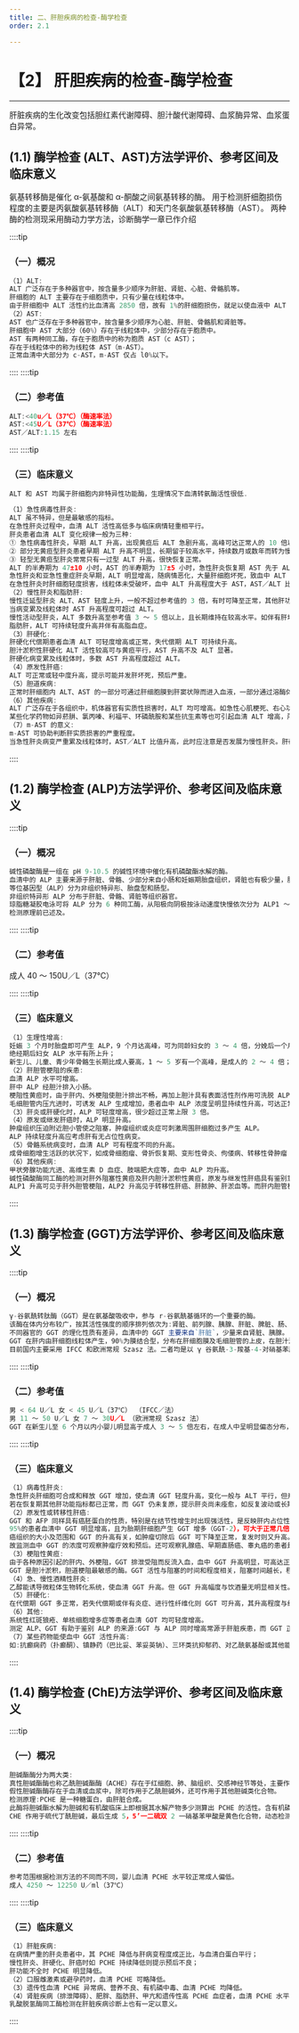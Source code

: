 ```yaml
---
title: 二、肝胆疾病的检查-酶学检查
order: 2.1

---
```


# 【2】 肝胆疾病的检查-酶学检查

<kaodian :text="'生物化学检验记忆卡'" />

<!-- ######  第十章 肝胆疾病的实验室检查

> 临床生化检验 -->

<beitiS/>

---

肝脏疾病的生化改变包括胆红素代谢障碍、胆汁酸代谢障碍、血浆酶异常、血浆蛋白异常。

## (1.1) 酶学检查 (ALT、AST)方法学评价、参考区间及临床意义

<son :text="'生物化学检验记忆卡'" text1="(1) 酶学检 查 (ALT、AST、ALP、GGT、ChE)方法学评价、参考区间及临床意义" :textOption="[['熟练掌握','专业知识','专业实践能力'],['熟练掌握','专业知识','专业实践能力'],['熟练掌握','专业知识','专业实践能力']]" />

氨基转移酶是催化 α-氨基酸和 α-酮酸之间氨基转移的酶。
用于检测肝细胞损伤程度的主要是丙氨酸氨基转移酶（ALT）和天门冬氨酸氨基转移酶（AST）。
两种酶的检测现采用酶动力学方法，诊断酶学一章已作介绍

::::tip

### （一）概况

```js
（1）ALT:
ALT 广泛存在于多种器官中，按含量多少顺序为肝脏、肾脏、心脏、骨骼肌等。
肝细胞的 ALT 主要存在于细胞质中，只有少量在线粒体中。
由于肝细胞中 ALT 活性约比血清高 2850 倍，故有 1%的肝细胞损伤，就足以使血液中 ALT 活性升高 1 倍。
（2）AST:
AST 也广泛存在于多种器官中，按含量多少顺序为心脏、肝脏、骨骼肌和肾脏等。
肝细胞中 AST 大部分（60%）存在于线粒体中，少部分存在于胞质中。
AST 有两种同工酶，存在于胞质中的称为胞质 AST（c AST）；
存在于线粒体中的称为线粒体 AST（m-AST）。
正常血清中大部分为 c-AST，m-AST 仅占 l0%以下。

```

::::
::::tip

### （二）参考值

```js
ALT:<40u／L（37℃）（酶速率法）
AST:<45U／L（37℃）（酶速率法）
AST／ALT:1.15 左右

```

::::
::::tip

### （三）临床意义

```js
ALT 和 AST 均属于肝细胞内非特异性功能酶，生理情况下血清转氨酶活性很低.

（1）急性病毒性肝炎:
ALT 虽不特异，但是最敏感的指标。
在急性肝炎过程中，血清 ALT 活性高低多与临床病情轻重相平行。
肝炎患者血清 ALT 变化规律一般为三种:
① 急性病毒性肝炎，早期 ALT 升高，出现黄疸后 ALT 急剧升高，高峰可达正常人的 10 倍以上，至黄疸极期，ALT 迅速下降。某些无黄疽患者早期 ALT 也可急剧升高，达高峰后迅速下降至 100 ～ 200U／L 时，常常持续一段时间后恢复正常；
② 部分无黄疸型肝炎患者早期 ALT 升高不明显，长期留于较高水平，持续数月或数年而转为慢性肝炎；
③ 轻型无黄疸型肝炎常常只有一过型 ALT 升高，很快恢复正常。
ALT 的半寿期为 47±10 小时，AST 的半寿期为 17±5 小时，急性肝炎恢复期 AST 先于 ALT 恢复正常。
急性肝炎和亚急性重症肝炎早期，ALT 明显增高，随病情恶化，大量肝细胞坏死，致血中 ALT 下降，甚至在正常范围内，与此同时胆红素却进行性升高，呈现“酶胆分离”现象，此为重症肝炎临终期的表现，预后极差。
在急性肝炎时肝细胞轻度损害，线粒体未受破坏，血中 ALT 升高程度大于 AST，AST／ALT 比值降低，而且血清中 AST 大部分为 c-AST，如损害严重，线粒体受到破坏，血清 m-AST 才升高，故 m-AST 升高是肝细胞坏死的指征。
（2）慢性肝炎和脂肪肝:
慢性迁延型肝炎 ALT、AST 轻度上升，一般不超过参考值的 3 倍，有时可降至正常，其他肝功能试验正常。
当病变累及线粒体时 AST 升高程度可超过 ALT。
慢性活动型肝炎，ALT 多数升高至参考值 3 ～ 5 倍以上，且长期维持在较高水平。如伴有肝坏死时 ALT 可升高到参考值 10 倍以上。
脂肪肝，ALT 可持续轻度升高并伴有高脂血症。
（3）肝硬化:
肝硬化代偿期患者血清 ALT 可轻度增高或正常，失代偿期 ALT 可持续升高。
胆汁淤积性肝硬化 ALT 活性较高可与黄疸平行，AST 升高不及 ALT 显著。
肝硬化病变累及线粒体时，多数 AST 升高程度超过 ALT。
（4）原发性肝癌:
ALT 可正常或轻中度升高，提示可能并发肝坏死，预后严重。
（5）胆道疾病:
正常时肝细胞内 ALT、AST 的一部分可通过肝细胞膜到肝窦状隙而进入血液，一部分通过溶酶体分泌进入毛细胆管排入小肠，故当各种原因引起胆道梗阻时，后部分酶反流入血，可致 ALT 中度升高，梗阻缓解后 l ～ 2 周即可恢复正常。
（6）其他疾病:
ALT 广泛存在于各组织中，机体器官有实质性损害时，ALT 均可增高。如急性心肌梗死、右心功能不全、多发性肌炎、肌营养不良、急性肾盂肾炎、大叶性肺炎、支气管炎、传染性单核细胞增多症、溃疡性结肠炎、细菌性或阿米巴性肝脓疡等疾病、疟疾、血吸虫病，外伤、手术等均可造成血清 ALT 和 AST 增高。
某些化学药物如异菸肼、氯丙嗪、利福平、环磷酰胺和某些抗生素等也可引起血清 ALT 增高，所以 ALT 单项增高，需要结合病情综合分析。
（7）m-AST 的意义:
m-AST 可协助判断肝实质损害的严重程度。
当急性肝炎病变严重累及线粒体时，AST／ALT 比值升高，此时应注意是否发展为慢性肝炎。肝硬化时可达 2.0。在 Reye 综合征、妊娠脂肪肝、心肌梗死、做导管肝动脉栓塞术后，m-AST 也可升高。

```

::::

## (1.2) 酶学检查 (ALP)方法学评价、参考区间及临床意义

<son :text="'生物化学检验记忆卡'" text1="(1) 酶学检 查 (ALT、AST、ALP、GGT、ChE)方法学评价、参考区间及临床意义" :textOption="[['熟练掌握','专业知识','专业实践能力'],['熟练掌握','专业知识','专业实践能力'],['熟练掌握','专业知识','专业实践能力']]" />

::::tip

### （一）概况

```js
碱性磷酸酶是一组在 pH 9-10.5 的碱性环境中催化有机磷酸酯水解的酶。
血清中的 ALP 主要来源于肝脏、骨骼、少部分来自小肠和妊娠期胎盘组织，肾脏也有极少量，肝细胞产生的 ALP 一般从胆道排人小肠。
等位基因型（ALP）分为非组织特异形、胎盘型和肠型。
非组织特异形 ALP 分布于肝脏、骨骼、肾脏等组织器官。
琼脂糖凝胶电泳可将 ALP 分为 6 种同工酶，从阳极向阴极按泳动速度快慢依次分为 ALP1 ～ ALP6，ALP1 是细胞膜组分和 ALP2 的复合物；ALP2 来自肝脏；ALP3 来自骨骼；ALP4 来自妊娠期胎盘；ALP5 来自小肠；ALP6 是 IgG 和 ALP2 的复合物。
检测原理前已述及。
```

::::
::::tip

### （二）参考值

成人 40 ～ 150U／L（37℃）

::::
::::tip

### （三）临床意义

```js
（1）生理性增高:
妊娠 3 个月时胎盘即可产生 ALP，9 个月达高峰，可为同龄妇女的 3 ～ 4 倍，分娩后一个月左右即恢复正常；
绝经期后妇女 ALP 水平有所上升；
新生儿、儿童、青少年骨骼生长期比成人要高，1 ～ 5 岁有一个高峰，是成人的 2 ～ 4 倍；10 ～ 18 岁再有一个高峰，是成人的 4 ～ 5 倍。（ALP 水平受年龄影响）
（2）肝胆管梗阻的疾患:
血清 ALP 水平可增高。
肝中 ALP 经胆汁排入小肠。
梗阻性黄疸时，由于肝内、外梗阻使胆汁排出不畅，再加上胆汁具有表面活性剂作用可洗脱 ALP 反流入血，使血中浓度增高。
毛细胆管内压亢进时，可诱发 ALP 生成增加，患者血中 ALP 浓度呈明显持续性升高，可达正常上限的 10 倍之多。
（3）肝炎或肝硬化时，ALP 可轻度增高，很少超过正常上限 3 倍。
（4）原发或继发肝癌时，ALP 明显升高。
肿瘤组织压迫附近胆小管使之阻塞，肿瘤组织或炎症可刺激周围肝细胞过多产生 ALP。
ALP 持续轻度升高应考虑肝有无占位性病变。
（5）骨骼系统病变时，血清 ALP 可有程度不同的升高。
成骨细胞增生活跃的状况下，如成骨细胞瘤、骨折恢复期、变形性骨炎、佝偻病、转移性骨肿瘤（前列腺癌、膀胱癌、乳腺癌、原发性肝癌）等；
（6）其他疾病:
甲状旁腺功能亢进、高维生素 D 血症、肢端肥大症等，血中 ALP 均升高。
碱性磷酸酶同工酶的检测对肝外阻塞性黄疸及肝内胆汁淤积性黄疸，原发与继发性肝癌具有鉴别意义。
ALP1 升高可见于肝外胆管梗阻，ALP2 升高见于转移性肝癌、肝脓肿、肝淤血等。而肝内胆管梗阻所致胆汁淤积，如原发性肝癌及急性黄疸性肝炎患者则以 ALP2 的增高为主，ALP1 相对减少。

```

::::

## (1.3) 酶学检查 (GGT)方法学评价、参考区间及临床意义

<son :text="'生物化学检验记忆卡'" text1="(1) 酶学检 查 (ALT、AST、ALP、GGT、ChE)方法学评价、参考区间及临床意义" :textOption="[['熟练掌握','专业知识','专业实践能力'],['熟练掌握','专业知识','专业实践能力'],['熟练掌握','专业知识','专业实践能力']]" />

::::tip

### （一）概况

```js
γ-谷氨酰转肽酶（GGT）是在氨基酸吸收中，参与 r-谷氨酰基循环的一个重要的酶。
该酶在体内分布较广，按其活性强度的顺序排列依次为:肾脏、前列腺、胰腺、肝脏、脾脏、肠、脑等。
不同器官的 GGT 的理化性质有差异，血清中的 GGT 主要来自`肝脏`，少量来自肾脏、胰腺。
GGT 在肝内由肝细胞线粒体产生，90%为膜结合型，分布在肝细胞膜及毛细胆管的上皮，在胆汁淤积时、肝内合成亢进（如慢性肝炎、肝硬化）、肝癌产生特异性的 GGT 同工酶等情况下可升高。
目前国内主要采用 IFCC 和欧洲常规 Szasz 法。二者均是以 γ 谷氨酰-3-羧基-4-对硝基苯胺和双甘肽为底物的酶动力。GGT 作用于 γ-谷氨酰-3-羧基-4-对硝基苯胺和双甘肽产生 γ 一谷氨酰双甘肽和 5-氨基 2-硝酸苯甲酸盐，在 405nm 处检测吸收峰，计算出血清中 GGT 的浓度。

```

::::
::::tip

### （二）参考值

```js
男 < 64 U／L 女 < 45 U／L（37℃） （IFCC／法）
男 11 ～ 50 U／L 女 7 ～ 30U／L （欧洲常规 Szasz 法）
GGT 在新生儿至 6 个月以内小婴儿明显高于成人 3 ～ 5 倍左右，在成人中呈明显偏态分布，故采用九十五百分位数为参考值上限。

```

::::
::::tip

### （三）临床意义

```js
（1）病毒性肝炎:
急性肝炎肝细胞可合成和释放 GGT 增加，使血清 GGT 轻度升高，变化一般与 ALT 平行，但升高幅度较低。
若在恢复期其他肝功能指标都已正常，而 GGT 仍未复原，提示肝炎尚未痊愈，如反复波动或长期维持较高水平，则应考虑肝炎有慢性化趋势。
（2）原发性或转移性肝癌:
GGT 和 AFP 同样具有癌胚蛋白的性质，特别是在结节性增生时出现强活性，是反映肝内占位性病变。
95%的患者血清中 GGT 明显增高，且为胎期肝细胞产生 GGT 增多（GGT-2），可大于正常几倍或几十倍。
癌组织的大小及范围和 GGT 的升高有关，如肿瘤切除后 GGT 可下降至正常，复发时则又升高。
故监测血中 GGT 的浓度可观察肿瘤疗效和预后。还可观察乳腺癌、早期直肠癌、睾丸癌的患者是否有肝转移的情况。
（3）梗阻性黄疸:
由于各种原因引起的肝内、外梗阻，GGT 排泄受阻而反流入血，血中 GGT 升高明显，可高达正常上限的 5 ～ 30 倍。
GGT 是胆汁淤积，胆道梗阻最敏感的酶。GGT 活性与阻塞的时间和程度相关，阻塞时间越长，程度越重，GGT 上升幅度越大。一旦阻塞解除，GGT 可恢复正常。
（4）急、慢性酒精性肝炎:
乙醇能诱导微粒体生物转化系统，使血清 GGT 升高。但 GGT 升高幅度与饮酒量无明显相关性。急性酒精性肝炎者 GGT 可达 1000U／L 以上，慢性酒精性肝炎者血清 GGT 也在 100U／L 左右。
（5）肝硬化:
在代偿期 GGT 多正常，若失代偿期或伴有炎症、进行性纤维化则 GGT 可升高，其升高程度与纤维化成正比。
（6）其他:
系统性红斑狼疮、单核细胞增多症等患者血清 GOT 均可轻度增高。
测定 ALP、GGT 有助于鉴别 ALP 的来源:GGT 与 ALP 同时增高常源于肝脏疾患，而 GGT 正常，ALP 升高源于肝外疾患，如骨骼系统疾病等。
（7）某些药物能使血中 GGT 活性升高:
如:抗癫痫药（扑癫酮）、镇静药（巴比妥、苯妥英钠）、三环类抗抑郁药、对乙酰氨基酚或其他能诱导肝微粒体生物转化系统的药物均可致 GGT 升高，停药后血中 GGT 水平降至正常。

```

::::

## (1.4) 酶学检查 (ChE)方法学评价、参考区间及临床意义

<son :text="'生物化学检验记忆卡'" text1="(1) 酶学检 查 (ALT、AST、ALP、GGT、ChE)方法学评价、参考区间及临床意义" :textOption="[['熟练掌握','专业知识','专业实践能力'],['熟练掌握','专业知识','专业实践能力'],['熟练掌握','专业知识','专业实践能力']]" />

::::tip

### （一）概况

```js
胆碱酯酶分为两大类:
真性胆碱酯酶也称乙酰胆碱酯酶（ACHE）存在于红细胞、肺、脑组织、交感神经节等处，主要作用是水解乙酰胆碱。
假性胆碱酯酶存在于血清或血浆中，除可作用于乙酰胆碱外，还可作用于其他胆碱类化合物。
检测原理:PCHE 是一种糖蛋白，由肝脏合成。
此酶将胆碱酯水解为胆碱和有机酸临床上即根据其水解产物多少测算出 PCHE 的活性。含有机磷的杀虫剂能抑制红细胞内真性胆碱酯酶和血清中的假性胆碱酯酶。
CHE 作用于硫代丁酰胆碱，最后生成 5，5’一二硫双 2 一硝基苯甲酸是黄色化合物，动态检测 410nm 处的最大吸收峰，即可得出血清胆碱酯酶的活性。

```

::::
::::tip

### （二）参考值

```js
参考范围根据检测方法的不同而不同，婴儿血清 PCHE 水平较正常成人偏低。
成人 4250 ～ 12250 U／ml（37℃）

```

::::
::::tip

### （三）临床意义

```js
（1）肝脏疾病:
在病情严重的肝炎患者中，其 PCHE 降低与肝病变程度成正比，与血清白蛋白平行；
慢性肝炎、肝硬化、肝癌时如 PCHE 持续降低则提示预后不良；
肝功能不全时 PCHE 明显降低。
（2）口服雌激素或避孕药时，血清 PCHE 可略降低。
（3）遗传性血清 PCHE 异常病、营养不良、有机磷中毒、血清 PCHE 均降低。
（4）肾脏疾病（排泄障碍）、肥胖、脂肪肝、甲亢和遗传性高 PCHE 血症者，血清 PCHE 水平均可升高。
乳酸脱氢酶同工酶检测在肝脏疾病诊断上也有一定以意义。

```

::::
